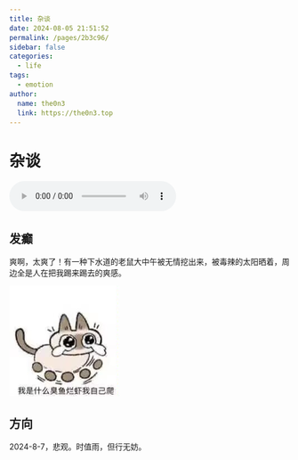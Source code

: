 ```yaml
---
title: 杂谈
date: 2024-08-05 21:51:52
permalink: /pages/2b3c96/
sidebar: false
categories:
  - life
tags:
  - emotion
author: 
  name: the0n3
  link: https://the0n3.top
---
```

# 杂谈

<audio id="audio" controls>
    <source src="/medias/mp3/meet.mp3" type="audio/mpeg">
</audio>

## 发癫

爽啊，太爽了！有一种下水道的老鼠大中午被无情挖出来，被毒辣的太阳晒着，周边全是人在把我踢来踢去的爽感。

![benben](/medias/emotion/3.jpg)

## 方向

2024-8-7，悲观。时值雨，但行无妨。